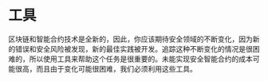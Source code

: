 # 工具

区块链和智能合约技术是全新的，因此，你应该期待安全领域的不断变化，因为新的错误和安全风险被发现，新的最佳实践被开发。追踪这种不断变化的情况是很困难的，所以使用工具来帮助这个任务是很重要的。未能实现安全智能合约的成本可能很高，而且由于变化可能很困难，我们必须利用这些工具。